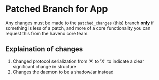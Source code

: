 # Patched Branch for App
Any changes must be made to the `patched_changes` (this) branch **only** if something is less of a patch, and more of a core functionality you can request this from the haveno core team.

## Explaination of changes
1. Changed protocol serialization from 'A' to 'X' to indicate a clear significant change in structure
2. Changes the daemon to be a shadowJar instead